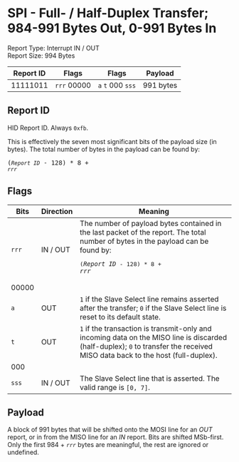 
# SPI - Full- / Half-Duplex Transfer; 984-991 Bytes Out, 0-991 Bytes In
Report Type: Interrupt IN / OUT<br />
Report Size: 994 Bytes

| Report ID | Flags | Flags | Payload |
|-----------|-------|-------|---------|
| 11111011 | `rrr`&nbsp;00000 | `a`&nbsp;`t`&nbsp;000&nbsp;`sss` | 991 bytes |

## Report ID
HID Report ID.  Always `0xfb`.

This is effectively the seven most significant bits of the payload size (in bytes).  The total number of bytes in the payload can be found by: <pre>(*`Report ID`* - 128) * 8 + *`rrr`*</pre>

## Flags

| Bits  | Direction | Meaning |
|-------|-----------|---------|
| `rrr` | IN / OUT  | The number of payload bytes contained in the last packet of the report.  The total number of bytes in the payload can be found by: <pre>(*`Report ID`* - 128) * 8 + *`rrr`*</pre> |
| 00000 |          |                                                                       |
| `a`   | OUT      | `1` if the Slave Select line remains asserted after the transfer; `0` if the Slave Select line is reset to its default state. |
| `t`   | OUT      | `1` if the transaction is transmit-only and incoming data on the MISO line is discarded (half-duplex); `0` to transfer the received MISO data back to the host (full-duplex). |
| 000   |          |                                                                       |
| `sss` | IN / OUT | The Slave Select line that is asserted.  The valid range is `[0, 7]`. |

## Payload
A block of 991 bytes that will be shifted onto the MOSI line for an *OUT* report, or in from the MISO line for an *IN* report.  Bits are shifted MSb-first.  Only the first 984 + *`rrr`* bytes are meaningful, the rest are ignored or undefined.
